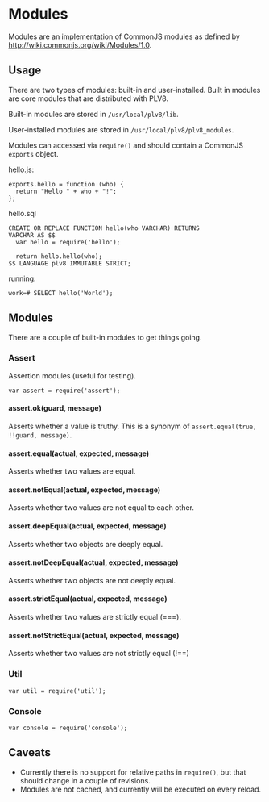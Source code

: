 # Modules

Modules are an implementation of CommonJS modules as defined by http://wiki.commonjs.org/wiki/Modules/1.0.

## Usage

There are two types of modules: built-in and user-installed.  Built in modules are core modules that are distributed with PLV8.

Built-in modules are stored in `/usr/local/plv8/lib`.

User-installed modules are stored in `/usr/local/plv8/plv8_modules`.

Modules can accessed via `require()` and should contain a CommonJS `exports` object.

hello.js:

    exports.hello = function (who) {
      return "Hello " + who + "!";
    };

hello.sql

    CREATE OR REPLACE FUNCTION hello(who VARCHAR) RETURNS
    VARCHAR AS $$
      var hello = require('hello');
      
      return hello.hello(who);
    $$ LANGUAGE plv8 IMMUTABLE STRICT;

running:

    work=# SELECT hello('World');

## Modules

There are a couple of built-in modules to get things going.

### Assert

Assertion modules (useful for testing).

    var assert = require('assert');


#### assert.ok(guard, message)

Asserts whether a value is truthy.  This is a synonym of `assert.equal(true, !!guard, message)`.

#### assert.equal(actual, expected, message)

Asserts whether two values are equal.

#### assert.notEqual(actual, expected, message)

Asserts whether two values are not equal to each other.

#### assert.deepEqual(actual, expected, message)

Asserts whether two objects are deeply equal.

#### assert.notDeepEqual(actual, expected, message)

Asserts whether two objects are not deeply equal.

#### assert.strictEqual(actual, expected, message)

Asserts whether two values are strictly equal (===).

#### assert.notStrictEqual(actual, expected, message)

Asserts whether two values are not strictly equal (!==)

### Util

    var util = require('util');

### Console

    var console = require('console');

## Caveats

- Currently there is no support for relative paths in `require()`, but that should change in a couple of revisions.
- Modules are not cached, and currently will be executed on every reload.


